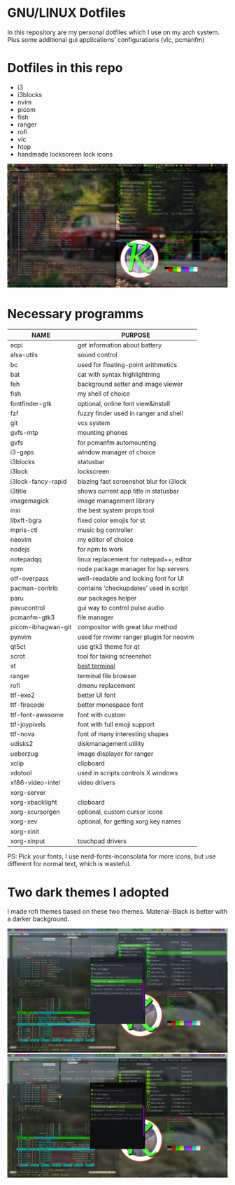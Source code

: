 # GNU/LINUX Dotfiles

In this repository are my personal dotfiles which I use on my arch system. Plus some additional gui
applications’ configurations (vlc, pcmanfm)

# Dotfiles in this repo

-   i3
-   i3blocks
-   nvim
-   picom
-   fish
-   ranger
-   rofi
-   vlc
-   htop
-   handmade lockscreen lock icons

![screenshot](screenshot.png)

# Necessary programms

| NAME               | PURPOSE                                           |
|--------------------|---------------------------------------------------|
| acpi               | get information about battery                     |
| alsa-utils         | sound control                                     |
| bc                 | used for floating-point arithmetics               |
| bat                | cat with syntax highlightning                     |
| feh                | background setter and image viewer                |
| fish               | my shell of choice                                |
| fontfinder-gtk     | optional, online font view&install                |
| fzf                | fuzzy finder used in ranger and shell             |
| git                | vcs system                                        |
| gvfs-mtp           | mounting phones                                   |
| gvfs               | for pcmanfm automounting                          |
| i3-gaps            | window manager of choice                          |
| i3blocks           | statusbar                                         |
| i3lock             | lockscreen                                        |
| i3lock-fancy-rapid | blazing fast screenshot blur for i3lock           |
| i3title            | shows current app title in statusbar              |
| imagemagick        | image management library                          |
| inxi               | the best system props tool                        |
| libxft-bgra        | fixed color emojis for st                         |
| mpris-ctl          | music bg controller                               |
| neovim             | my editor of choice                               |
| nodejs             | for npm to work                                   |
| notepadqq          | linux replacement for notepad++; editor           |
| npm                | node package manager for lsp servers              |
| otf-overpass       | well-readable and looking font for UI             |
| pacman-contrib     | contains ‘checkupdates’ used in script            |
| paru               | aur packages helper                               |
| pavucontrol        | gui way to control pulse audio                    |
| pcmanfm-gtk3       | file manager                                      |
| picom-ibhagwan-git | compositor with great blur method                 |
| pynvim             | used for rnvimr ranger plugin for neovim          |
| qt5ct              | use gtk3 theme for qt                             |
| scrot              | tool for taking screenshot                        |
| st                 | [best terminal](https://github.com/JosefLitos/st) |
| ranger             | terminal file browser                             |
| rofi               | dmenu replacement                                 |
| ttf-exo2           | better UI font                                    |
| ttf-firacode       | better monospace font                             |
| ttf-font-awesome   | font with custom                                  |
| ttf-joypixels      | font with full emoji support                      |
| ttf-nova           | font of many interesting shapes                   |
| udisks2            | diskmanagement utility                            |
| ueberzug           | image displayer for ranger                        |
| xclip              | clipboard                                         |
| xdotool            | used in scripts controls X windows                |
| xf86-video-intel   | video drivers                                     |
| xorg-server        |                                                   |
| xorg-xbacklight    | clipboard                                         |
| xorg-xcursorgen    | optional, custom cursor icons                     |
| xorg-xev           | optional, for getting xorg key names              |
| xorg-xinit         |                                                   |
| xorg-xinput        | touchpad drivers                                  |

PS: Pick your fonts, I use nerd-fonts-inconsolata for more icons, but use different for normal text,
which is wasteful.

# Two dark themes I adopted

I made rofi themes based on these two themes. Material-Black is better with a darker background.

![Arc-Darkest-Kiwi](scr-AD-Kiwi.png) ![Material-Black-Lime](scr-MB-Lime.png)
